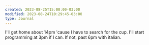 ```yaml
---
created: 2023-08-25T15:00:00-03:00
modified: 2023-08-24T10:29:45-03:00
type: Journal
---
```


I'll get home about 14pm 'cause I have to search for the cup. I'll start programming at 3pm if I can. If not, past 6pm with italian.
